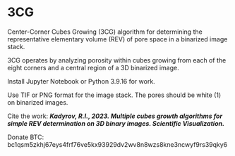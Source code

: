 # 3CG
Center-Corner Cubes Growing (3CG) algorithm for determining the representative elementary volume (REV) of pore space in a binarized image stack.

3CG operates by analyzing porosity within cubes growing from each of the eight corners and a central region of a 3D binarized image.

Install Jupyter Notebook or Python 3.9.16 for work.

Use TIF or PNG format for the image stack. The pores should be white (1) on binarized images.

Cite the work: _**Kadyrov, R.I., 2023. Multiple cubes growth algorithms for simple REV determination on 3D binary images. Scientific Visualization.**_

Donate BTC: bc1qsm5zkhj67eys4frf76ve5kx93929dv2wv8n8wzs8kne3ncwyf9rs39qky6
